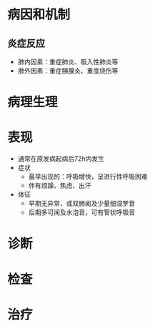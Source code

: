 # 病因和机制
## 炎症反应
 - 肺内因素：重症肺炎、吸入性肺炎等
 - 肺外因素：重症胰腺炎、重度烧伤等
# 病理生理
# 表现
 - 通常在原发病起病后72h内发生
 - 症状
   - 最早出现的：呼吸增快，呈进行性呼吸困难
   - 伴有烦躁、焦虑、出汗
 - 体征
   - 早期无异常，或双肺闻及少量细湿罗音
   - 后期多可闻及水泡音，可有管状呼吸音
# 诊断
# 检查
# 治疗

